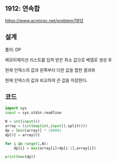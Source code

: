 <h2>1912: 연속합</h2>

https://www.acmicpc.net/problem/1912

<h2>설계</h2>
풀이: DP

메모이제이션 리스트를 입력 받은 최소 값으로 배열로 생성 후

현재 인덱스의 값과 왼쪽부터 더한 값을 합한 결과와

현재 인덱스의 값과 비교하여 큰 값을 저장한다.

<h2>코드</h2>

```python
import sys
input = sys.stdin.readline

N = int(input())
array = list(map(int,input().split()))
dp = [min(array)] * 100001
dp[0] = array[0]

for i in range(1,N):
    dp[i] = max(array[i]+dp[i-1],array[i])

print(max(dp))
```